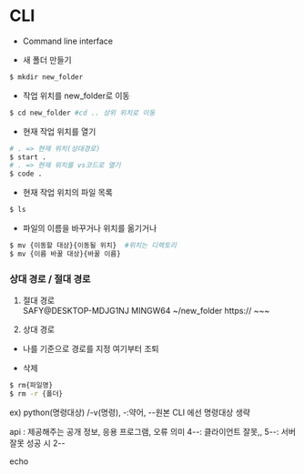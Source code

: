 # CLI
- Command line interface

- 새 폴더 만들기
```bash
$ mkdir new_folder
```

- 작업 위치를 new_folder로 이동
```bash
$ cd new_folder #cd .. 상위 위치로 이동
```

- 현재 작업 위치를 열기
```bash
# . => 현재 위치(상대경로)
$ start .
# . => 현재 위치를 vs코드로 열기
$ code .
```

- 현재 작업 위치의 파일 목록
```bash
$ ls

```

- 파일의 이름을 바꾸거나 위치를 옮기거나
```bash
$ mv {이동할 대상}{이동될 위치}  #위치는 디렉토리
$ mv {이름 바꿀 대상}{바꿀 이름}
```

### 상대 경로 / 절대 경로
1. 절대 경로     
SAFY@DESKTOP-MDJG1NJ MINGW64 ~/new_folder
https:// ~~~

2. 상대 경로
- 나를 기준으로 경로를 지정
여기부터 조퇴

- 삭제
```bash
$ rm{파일명}
$ rm -r {폴더}
```
ex) python(명령대상) /-v(명령), -:약어, --원본
CLI 에선 명령대상 생략

api : 제공해주는 공개 정보, 응용 프로그램, 
오류 의미 4--: 클라이언트 잘못,, 5--: 서버 잘못
성공 시 2--

echo 